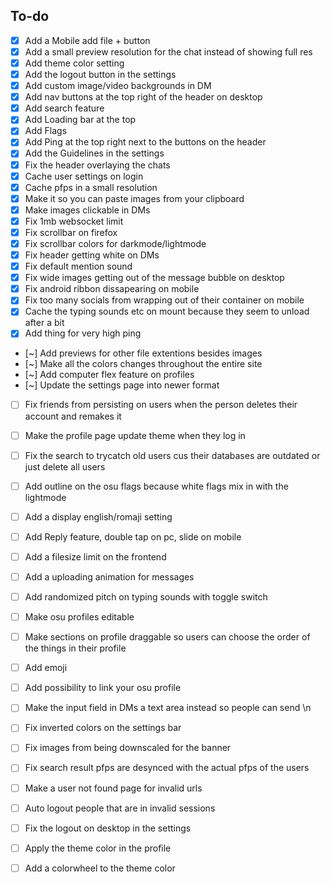 
## To-do

- [x] Add a Mobile add file + button
- [x] Add a small preview resolution for the chat instead of showing full res
- [x] Add theme color setting
- [x] Add the logout button in the settings
- [x] Add custom image/video backgrounds in DM
- [x] Add nav buttons at the top right of the header on desktop
- [x] Add search feature
- [x] Add Loading bar at the top
- [x] Add Flags
- [x] Add Ping at the top right next to the buttons on the header
- [x] Add the Guidelines in the settings
- [x] Fix the header overlaying the chats
- [x] Cache user settings on login
- [x] Cache pfps in a small resolution 
- [x] Make it so you can paste images from your clipboard
- [x] Make images clickable in DMs
- [x] Fix 1mb websocket limit
- [x] Fix scrollbar on firefox
- [x] Fix scrollbar colors for darkmode/lightmode
- [x] Fix header getting white on DMs
- [x] Fix default mention sound
- [x] Fix wide images getting out of the message bubble on desktop
- [x] Fix android ribbon dissapearing on mobile
- [x] Fix too many socials from wrapping out of their container on mobile
- [x] Cache the typing sounds etc on mount because they seem to unload after a bit 
- [x] Add thing for very high ping

- [~] Add previews for other file extentions besides images
- [~] Make all the colors changes throughout the entire site
- [~] Add computer flex feature on profiles
- [~] Update the settings page into newer format

- [ ] Fix friends from persisting on users when the person deletes their account and remakes it
- [ ] Make the profile page update theme when they log in
- [ ] Fix the search to trycatch old users cus their databases are outdated or just delete all users

- [ ] Add outline on the osu flags because white flags mix in with the lightmode
- [ ] Add a display english/romaji setting 
- [ ] Add Reply feature, double tap on pc, slide on mobile
- [ ] Add a filesize limit on the frontend
- [ ] Add a uploading animation for messages
- [ ] Add randomized pitch on typing sounds with toggle switch
- [ ] Make osu profiles editable 
- [ ] Make sections on profile draggable so users can choose the order of the things in their profile
- [ ] Add emoji
- [ ] Add possibility to link your osu profile
- [ ] Make the input field in DMs a text area instead so people can send \n
- [ ] Fix inverted colors on the settings bar
- [ ] Fix images from being downscaled for the banner
- [ ] Fix search result pfps are desynced with the actual pfps of the users
- [ ] Make a user not found page for invalid urls
- [ ] Auto logout people that are in invalid sessions
- [ ] Fix the logout on desktop in the settings
- [ ] Apply the theme color in the profile
- [ ] Add a colorwheel to the theme color 




